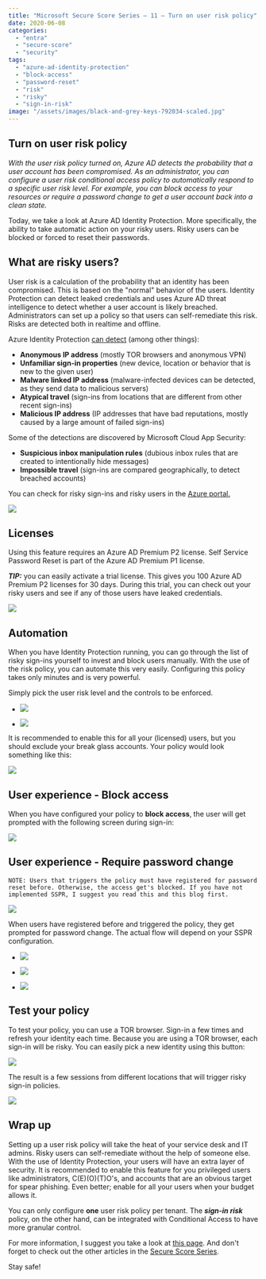 ```yaml
---
title: "Microsoft Secure Score Series – 11 – Turn on user risk policy"
date: 2020-06-08
categories: 
  - "entra"
  - "secure-score"
  - "security"
tags: 
  - "azure-ad-identity-protection"
  - "block-access"
  - "password-reset"
  - "risk"
  - "risky"
  - "sign-in-risk"
image: "/assets/images/black-and-grey-keys-792034-scaled.jpg"
---
```


## Turn on user risk policy

_With the user risk policy turned on, Azure AD detects the probability that a user account has been compromised. As an administrator, you can configure a user risk conditional access policy to automatically respond to a specific user risk level. For example, you can block access to your resources or require a password change to get a user account back into a clean state._

Today, we take a look at Azure AD Identity Protection. More specifically, the ability to take automatic action on your risky users. Risky users can be blocked or forced to reset their passwords.

## What are risky users?

User risk is a calculation of the probability that an identity has been compromised. This is based on the "normal" behavior of the users. Identity Protection can detect leaked credentials and uses Azure AD threat intelligence to detect whether a user account is likely breached. Administrators can set up a policy so that users can self-remediate this risk. Risks are detected both in realtime and offline.

Azure Identity Protection [can detect](https://docs.microsoft.com/en-us/azure/active-directory/identity-protection/concept-identity-protection-risks) (among other things):

- **Anonymous IP address** (mostly TOR browsers and anonymous VPN)
- **Unfamiliar sign-in properties** (new device, location or behavior that is new to the given user)
- **Malware linked IP address** (malware-infected devices can be detected, as they send data to malicious servers)
- **Atypical travel** (sign-ins from locations that are different from other recent sign-ins)
- **Malicious IP address** (IP addresses that have bad reputations, mostly caused by a large amount of failed sign-ins)

Some of the detections are discovered by Microsoft Cloud App Security:

- **Suspicious inbox manipulation rules** (dubious inbox rules that are created to intentionally hide messages)
- **Impossible travel** (sign-ins are compared geographically, to detect breached accounts)

You can check for risky sign-ins and risky users in the [Azure portal.](https://portal.azure.com/#blade/Microsoft_AAD_IAM/IdentityProtectionMenuBlade/RiskyUsers)

![](/assets/images/image-43.png)

## Licenses

Using this feature requires an Azure AD Premium P2 license. Self Service Password Reset is part of the Azure AD Premium P1 license.

**_TIP:_** you can easily activate a trial license. This gives you 100 Azure AD Premium P2 licenses for 30 days. During this trial, you can check out your risky users and see if any of those users have leaked credentials.

![](/assets/images/image-51.png)

## Automation

When you have Identity Protection running, you can go through the list of risky sign-ins yourself to invest and block users manually. With the use of the risk policy, you can automate this very easily. Configuring this policy takes only minutes and is very powerful.

Simply pick the user risk level and the controls to be enforced.

- ![](/assets/images/image-44.png)
    
- ![](/assets/images/msedge_e3PrP944IG-1024x520.png)
    

It is recommended to enable this for all your (licensed) users, but you should exclude your break glass accounts. Your policy would look something like this:

![](/assets/images/msedge_3YvUYRKfLJ.png)

## User experience - Block access

When you have configured your policy to **block access**, the user will get prompted with the following screen during sign-in:

![](/assets/images/firefox_SJ5BUtk6Um-1.png)

## User experience - Require password change

```
NOTE: Users that triggers the policy must have registered for password reset before. Otherwise, the access get's blocked. If you have not implemented SSPR, I suggest you read this and this blog first. 
```

![](/assets/images/firefox_arbiNCj1q6-1.png)

When users have registered before and triggered the policy, they get prompted for password change. The actual flow will depend on your SSPR configuration.

- ![](/assets/images/msedge_3twwu198I8-2.png)
    
- ![](/assets/images/msedge_65DY33SAyO-1.png)
    
- ![](/assets/images/msedge_ID5RpMcbWR-1.png)
    

## Test your policy

To test your policy, you can use a TOR browser. Sign-in a few times and refresh your identity each time. Because you are using a TOR browser, each sign-in will be risky. You can easily pick a new identity using this button:

![](/assets/images/image-50.png)

The result is a few sessions from different locations that will trigger risky sign-in policies.

![](/assets/images/image-48.png)

## Wrap up

Setting up a user risk policy will take the heat of your service desk and IT admins. Risky users can self-remediate without the help of someone else. With the use of Identity Protection, your users will have an extra layer of security. It is recommended to enable this feature for you privileged users like administrators, C(E)(O)(T)O's, and accounts that are an obvious target for spear phishing. Even better; enable for all your users when your budget allows it.

You can only configure **one** user risk policy per tenant. The **_sign-in risk_** policy, on the other hand, can be integrated with Conditional Access to have more granular control.

For more information, I suggest you take a look at [this page](https://docs.microsoft.com/en-us/azure/active-directory/identity-protection/overview-identity-protection). And don't forget to check out the other articles in the [Secure Score Series](https://janbakker.tech/category/secure-score/).

Stay safe!
